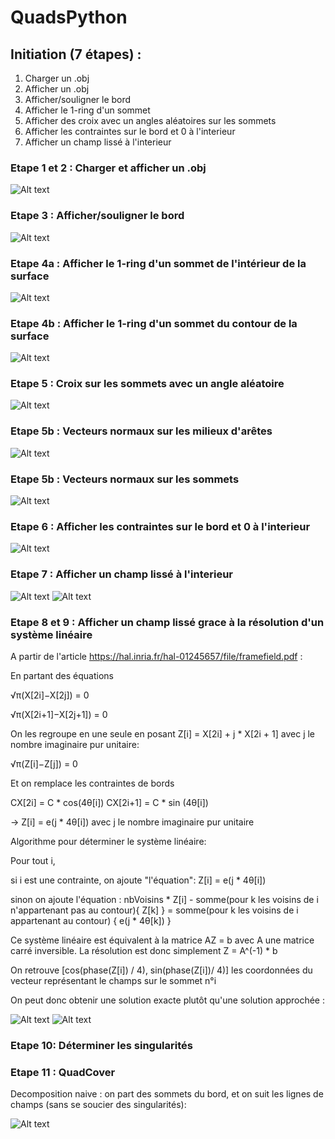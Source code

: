 # QuadsPython

## Initiation (7 étapes) :

1) Charger un .obj
2) Afficher un .obj
3) Afficher/souligner le bord
4) Afficher le 1-ring d'un sommet
5) Afficher des croix avec un angles aléatoires sur les sommets
6) Afficher les contraintes sur le bord et 0 à l'interieur
7) Afficher un champ lissé à l'interieur

### Etape 1 et 2 : Charger et afficher un .obj

![Alt text](/screenshots/ObjCreator.png?raw=true "Optional Title")

### Etape 3 : Afficher/souligner le bord

![Alt text](/screenshots/surface_entouree.png?raw=true "Optional Title")

### Etape 4a : Afficher le 1-ring d'un sommet de l'intérieur de la surface

![Alt text](/screenshots/capturewith1ring.png?raw=true "Optional Title")

### Etape 4b : Afficher le 1-ring d'un sommet du contour de la surface

![Alt text](/screenshots/1ringSurunbord.png?raw=true "Optional Title")


### Etape 5 : Croix sur les sommets avec un angle aléatoire

![Alt text](/screenshots/croixaleatoires.png?raw=true "Optional Title")

### Etape 5b : Vecteurs normaux sur les milieux d'arêtes

![Alt text](/screenshots/vecteursnormauxsurcanard.png?raw=true "Optional Title")


### Etape 5b : Vecteurs normaux sur les sommets

![Alt text](/screenshots/deuxiemeessai.png?raw=true "Optional Title")


### Etape 6 : Afficher les contraintes sur le bord et 0 à l'interieur

![Alt text](/screenshots/contraintes.png?raw=true "Optional Title")


### Etape 7 : Afficher un champ lissé à l'interieur

![Alt text](/screenshots/deuxiemeessai.png?raw=true "Optional Title")
![Alt text](/screenshots/duck_example.png?raw=true "Optional Title")

### Etape 8 et 9 : Afficher un champ lissé grace à la résolution d'un système linéaire

A partir de l'article https://hal.inria.fr/hal-01245657/file/framefield.pdf :

En partant des équations 

√π(X[2i]−X[2j]) = 0

√π(X[2i+1]−X[2j+1]) = 0

On les regroupe en une seule en posant Z[i] = X[2i] + j * X[2i + 1] avec j le nombre imaginaire pur unitaire: 

√π(Z[i]−Z[j]) = 0

Et on remplace les contraintes de bords 

CX[2i] = C * cos(4θ[i])
CX[2i+1] = C * sin (4θ[i]) 

-> Z[i] = e(j * 4θ[i]) avec j le nombre imaginaire pur unitaire

Algorithme pour déterminer le système linéaire:

Pour tout i,

  si i est une contrainte, on ajoute "l'équation": Z[i] = e(j * 4θ[i])
  
  sinon on ajoute l'équation : nbVoisins * Z[i] - somme(pour k les voisins de i n'appartenant pas au contour){ Z[k] } = somme(pour k les voisins de i appartenant au contour) { e(j * 4θ[k]) }

Ce système linéaire est équivalent à la matrice AZ = b avec A une matrice carré inversible.
La résolution est donc simplement Z = A^(-1) * b

On retrouve [cos(phase(Z[i]) / 4), sin(phase(Z[i])/ 4)] les coordonnées du vecteur représentant le champs sur le sommet n°i

On peut donc obtenir une solution exacte plutôt qu'une solution approchée : 

![Alt text](/screenshots/interpolationlineairecomplexe.png?raw=true "Optional Title")
![Alt text](/screenshots/duckcomplexe.png?raw=true "Optional Title")

### Etape 10: Déterminer les singularités 

### Etape 11 : QuadCover 

Decomposition naive : on part des sommets du bord, et on suit les lignes de champs (sans se soucier des singularités):

![Alt text](/screenshots/exempledecomposition.png?raw=true "Optional Title")

